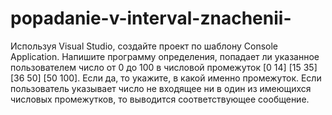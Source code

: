 # popadanie-v-interval-znachenii-
Используя Visual Studio, создайте проект по шаблону Console Application.
Напишите программу определения, попадает ли указанное пользователем число от 0 до 100 в числовой промежуток [0 14]
[15 35] [36 50] [50 100]. Если да, то укажите, в какой именно промежуток.
Если пользователь указывает число не входящее ни в один из имеющихся числовых промежутков, то выводится соответствующее сообщение.
